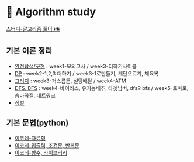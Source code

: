 # 🔎 Algorithm study

[스터디-알고리즘 풀이 👪](https://github.com/hyeyoon0808/Algorithm_Study)

## 기본 이론 정리

- [완전탐색/구현](https://github.com/gpwltl/TIL/blob/master/Algorithm/%EC%99%84%EC%A0%84%ED%83%90%EC%83%89.md) : week1-모의고사 / week3-더하기사이클
- [DP](https://github.com/gpwltl/TIL/blob/master/Algorithm/DP.md) : week2-1,2,3 더하기 / week3-1로만들기, 계단오르기, 체육복
- [그리디](https://github.com/gpwltl/TIL/blob/master/Algorithm/%EA%B7%B8%EB%A6%AC%EB%94%94.md) : week3-거스름돈, 설탕배달 / week4-ATM
- [DFS, BFS](https://github.com/gpwltl/TIL/blob/master/Algorithm/%EA%B7%B8%EB%9E%98%ED%94%84.md) : week4-바이러스, 유기농배추, 타겟넘버, dfs와bfs / week5-토마토, 숨바꼭질, 네트워크
- [정렬](https://github.com/gpwltl/TIL/blob/master/Algorithm/%EC%A0%95%EB%A0%AC.md)

## 기본 문법(python)

- [이코테-자료형](https://github.com/gpwltl/TIL/blob/master/Algorithm/python.md)
- [이코테-입출력, 조건문, 반복문](https://github.com/gpwltl/TIL/blob/master/Algorithm/python2.md)
- [이코테-함수, 라이브러리](https://github.com/gpwltl/TIL/blob/master/Algorithm/python3.md)
